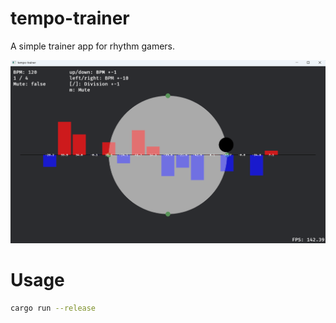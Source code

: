 # tempo-trainer

A simple trainer app for rhythm gamers.

![Tempo Trainer demo](demo.png)

# Usage

```bash
cargo run --release
```